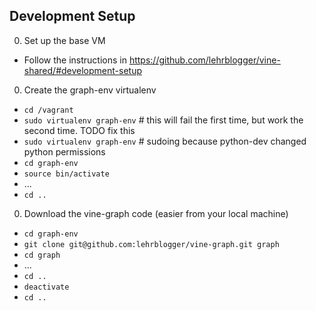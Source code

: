 Development Setup
----------
0. Set up the base VM
  * Follow the instructions in https://github.com/lehrblogger/vine-shared/#development-setup
0. Create the graph-env virtualenv
  * `cd /vagrant`
  * `sudo virtualenv graph-env`  # this will fail the first time, but work the second time. TODO fix this
  * `sudo virtualenv graph-env`  # sudoing because python-dev changed python permissions
  * `cd graph-env`
  * `source bin/activate`
  * ...
  * `cd ..`
0. Download the vine-graph code (easier from your local machine)
  * `cd graph-env`
  * `git clone git@github.com:lehrblogger/vine-graph.git graph`
  * `cd graph`
  * ...
  * `cd ..`
  * `deactivate`
  * `cd ..`

